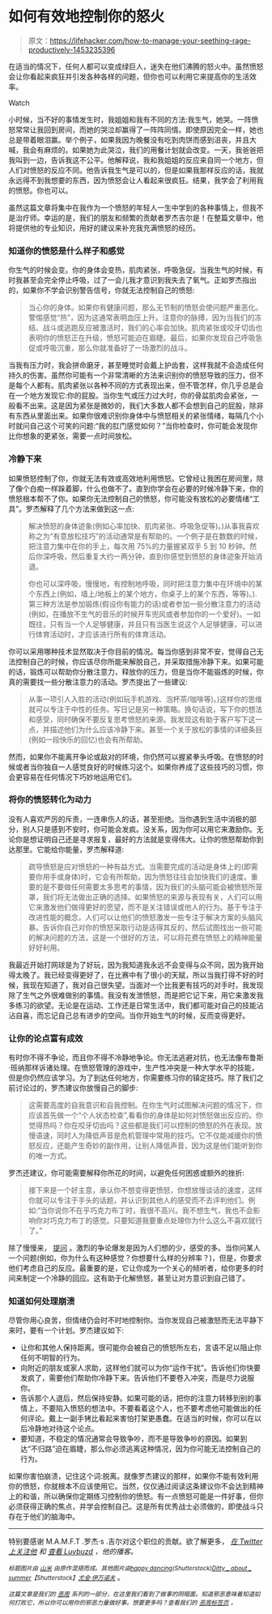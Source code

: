 # 如何有效地控制你的怒火

> 原文：<https://lifehacker.com/how-to-manage-your-seething-rage-productively-1453235396>

在适当的情况下，任何人都可以变成绿巨人，迷失在他们沸腾的怒火中。虽然愤怒会让你看起来疯狂并引发各种各样的问题，但你也可以利用它来提高你的生活效率。

Watch

小时候，当不好的事情发生时，我姐姐和我有不同的方法:我生气，她哭。一阵愤怒常常让我回到房间，而她的哭泣却赢得了一阵阵同情。即使原因完全一样，她也总是带着眼泪赢。举个例子，如果我因为晚餐没有吃到肉饼而感到沮丧，并且大喊，我会有麻烦的。如果她为此哭泣，我们的用餐计划就会改变。一天，我爸爸把我叫到一边，告诉我这不公平。他解释说，我和我姐姐的反应来自同一个地方，但人们对愤怒的反应不同。他告诉我生气是可以的，但是如果我那样反应的话，我就永远得不到我想要的东西，因为愤怒会让人看起来很疯狂。结果，我学会了利用我的愤怒。你也可以。

虽然这篇文章将集中在我作为一个愤怒的年轻人一生中学到的各种事情上，但我不是治疗师。幸运的是，我们的朋友和频繁的贡献者罗杰吉尔是！在整篇文章中，他将提供他的专业知识，用好的建议来补充我充满愤怒的经历。

### 知道你的愤怒是什么样子和感觉

你生气的时候会变。你的身体会变热，肌肉紧张，呼吸急促。当我生气的时候，有时我甚至会完全停止呼吸，过了一会儿我才意识到我失去了氧气。正如罗杰指出的，如果你不学会识别警告信号，你就无法控制自己的愤怒:

> 当心你的身体。如果你有健康问题，那么无节制的愤怒会使问题严重恶化。警惕感觉“热”，因为这通常表明血压上升。注意你的脉搏，因为当我们的冻结、战斗或逃跑反应被激活时，我们的心率会加快。肌肉紧张或咬牙切齿也表明你的愤怒正在升级，愤怒可能迫在眉睫。最后，如果你发现自己呼吸急促或呼吸沉重，那么你就准备好了一场激烈的战斗。

当我有压力时，我会拼命磨牙，甚至睡觉时会戴上护齿套，这样我就不会造成任何持久的伤害。虽然你可能有一个非常清晰的方法来识别你的愤怒导致的压力，但不是每个人都有。肌肉紧张以各种不同的方式表现出来，但不管怎样，你几乎总是会在一个地方发现它:你的屁股。当你生气或压力过大时，你的骨盆肌肉会紧张，一般看不出来。这是因为紧张是微妙的，我们大多数人都不会想到自己的屁股，除非有东西从里面出来。如果你很难识别你身体中与愤怒相关的紧张情绪，每隔几个小时就问自己这个可笑的问题:“我的肛门感觉如何？”当你检查时，你可能会发现你比你想象的更紧张，需要一点时间放松。

### 冷静下来

如果愤怒控制了你，你就无法有效或高效地利用愤怒。它曾经让我困在房间里，除了像个白痴一样跺着脚，什么也做不了。直到你学会在必要的时候冷静下来，你的愤怒根本帮不了你。如果你无法控制自己的愤怒，你可能没有放松的必要情绪“工具”。罗杰解释了几个方法来做到这一点:

> 解决愤怒的身体迹象(例如心率加快、肌肉紧张、呼吸急促等)。)从事我喜欢称之为“有意放松技巧”的活动通常是有帮助的。一个例子是在数数的时候，把注意力集中在你的手上，每次用 75%的力量握紧双手 5 到 10 秒钟。然后你深呼吸，然后重复大约一两分钟，直到你感觉到愤怒的身体迹象开始消退。
> 
> 你也可以深呼吸，慢慢地，有控制地呼吸，同时把注意力集中在环境中的某个东西上(例如，墙上/地板上的某个地方，你桌子上的某个东西，等等)。).第三种方法是参加锻炼(假设你有能力的话)或者参加一些分散注意力的活动(例如，在播放不生气的音乐的时候开车兜风或者参加你的一个爱好)。一如既往，只有当一个人足够健康，并且只有当医生说这个人足够健康，可以进行体育活动时，才应该进行所有的体育活动。

你可以采用哪种技术显然取决于你目前的情况。每当你感到非常不安，觉得自己无法控制自己的时候，你应该尽你所能来解脱自己，并采取措施冷静下来。如果可能的话，锻炼可以帮助你分散注意力，释放你的压力，但是当你不能锻炼的时候，你真的需要找一些分散注意力的活动。罗杰提出了一些建议:

> 从事一项引人入胜的活动(例如玩手机游戏、泡杯茶/咖啡等)。)这样你的思维就可以专注于中性的任务。写日记是另一种策略。换句话说，写下你的想法和感受，同时确保不要反复思考愤怒的来源。我发现这有助于客户写下这一点，并描述他们为什么应该冷静下来。甚至一个关于放松的事情的详细条目(例如一段快乐的回忆)也会有所帮助。

然而，如果你不能离开争论或敌对的环境，你仍然可以握紧拳头呼吸。在愤怒的时候或者当你独自一人感觉良好的时候练习这个。如果你养成了这些技巧的习惯，你会更容易在任何情况下巧妙地运用它们。

### 将你的愤怒转化为动力

没有人喜欢严厉的斥责，一连串伤人的话，甚至拒绝。当你遇到生活中消极的部分，别人只是感到不安时，你可能会发疯。没关系，因为你可以用它来激励你。无论你是想证明自己还是寻求报复，最好的方法就是变得伟大。让你的愤怒帮助你到达那里。它能给你能量，罗杰解释道:

> 疏导愤怒是应对愤怒的一种有益方式。当需要完成的活动是身体上的(即需要你用手或身体)时，它会有所帮助，因为愤怒往往会加快我们的速度。重要的是不要做任何需要太多思考的事情，因为我们的头脑可能会被愤怒所笼罩，我们将无法做出正确的选择。如果愤怒的来源与表现有关，人们可以用它来激发他们做得更好的愿望，而不是关注错误或他人的行为。基于专注于改进性能的概念，人们可以让他们的愤怒激发一些专注于解决方案的头脑风暴。告诉你自己对你的愤怒采取行动是适得其反的，然后试图找出一些可能的解决问题的方法，这是一个很好的方法，可以将花费在愤怒上的精神能量好好利用。

我最近开始打网球是为了好玩，因为我知道我永远不会变得与众不同，因为我开始得太晚了。我已经变得更好了，在比赛中有了很小的天赋，所以当我打得不好的时候，我现在知道了，我对自己很失望。当面对一个比我更有技巧的对手时，我发现除了生气之外很难做别的事情。我没有发泄愤怒，而是把它记下来，用它来激发我多练习的欲望。无论是在运动、工作还是日常生活中，我们都可能对自己的技能沾沾自喜，而忘记自己总有进步的空间。当你开始生气的时候，反而变得更好。

### 让你的论点富有成效

有时你不得不争论，而且你不得不冷静地争论。你无法逃避对抗，也无法像布鲁斯·班纳那样诉诸处理。在愤怒管理的游戏中，生产性冲突是一种大学水平的技能，但是你仍然应该学习。为了到达任何地方，你需要练习你的镇定技巧。除了我们之前讨论过的，罗杰建议你放慢自己的脚步:

> 这需要高度的自我意识和自我控制。在你生气时试图解决问题的情况下，你应该首先做一个“个人状态检查”,看看你的身体是如何对愤怒做出反应的。你觉得热吗？你在咬牙切齿吗？这些都是我们可以控制的愤怒的外在表现。放慢语速，同时人为降低声音是危机管理中常用的技巧。它不仅能减缓你的愤怒反应，还能产生奇妙的副作用，让别人降低声音，因为这是他们能听到你的唯一方式。

罗杰还建议，你可能需要解释你所花的时间，以避免任何困惑或额外的挫折:

> 接下来是一个好主意，承认你不想变得更愤怒，你想放慢谈话的速度，这样你就可以专注于手头的话题，并认识到其他人的感受而不去评判他们。例如:“当你说你不在乎巧克力布丁时，我很不高兴。我不想生气，我也不会影响你对巧克力布丁的感觉。只要知道我要重点处理你为什么这么不喜欢就行了。”

除了慢慢来， [提问](https://lifehacker.com/use-the-socratic-method-to-easily-win-arguments-5976891) 。激烈的争论爆发是因为人们想的少，感受的多。当你问某人一个问题(例如，你为什么有这种感觉？你想要什么样的分辨率？)，但是，你要求他们考虑自己的反应。最重要的是，它让你成为一个关心的倾听者，给你更多的时间来制定一个冷静的回应。这有助于化解愤怒，甚至让对方意识到自己错了。

### 知道如何处理崩溃

尽管你用心良苦，但情绪仍会时不时地控制你。当你发现自己被激怒而无法平静下来时，要有一个计划。罗杰建议如下:

*   让你和其他人保持距离。很可能你会被自己的愤怒所左右，言语不足以阻止你任何不明智的行为。
*   向附近的朋友或家人求助，这样他们就可以为你“运作干扰”。告诉他们你快要发疯了，需要他们帮助你冷静下来。告诉他们不要卷入冲突，而是尽力说服你。
*   告诉那个人退后，然后保持安静。如果可能的话，把你的注意力转移到别的事情上，不要陷入愤怒的想法中。不要看着这个人，也不要考虑他可能做出的任何评论。戴上一副手铐比看起来害怕打架更愚蠢。在适当的时候，你可以在以后冷静地对待这个论点。
*   要知道，不稳定的情况通常会导致争吵，而不是导致争吵的原因。如果到达“不归路”迫在眉睫，那么你必须逃离这种情况，因为你可能无法控制自己的行为。

如果你害怕崩溃，记住这个词:脱离。就像罗杰建议的那样，如果你不能有效利用你的愤怒，你就根本不应该使用它。当然，仅仅通过阅读这条建议你不会达到精神上的和谐，所以确保你定期练习控制你的愤怒。有一点愤怒可能是一件好事，但你必须获得正确的焦点，并学会控制自己。这是所有优秀战士必须做的，即使战斗只存在于他们的脑海中。

* * *

特别要感谢 M.A.M.F.T .罗杰·s .吉尔对这个职位的贡献。欲了解更多， [*在 Twitter 上关注他*](http://twitter.com/rogergil79) *和* [*查看 Luvbuzd*](http://www.luvbuzd.tv/) *，他的播客。*

*<small>标题图片由</small>* [*<small>山米</small>*](http://samzsketchbook.blogspot.com/2010/02/hulk-concept-art.html) *<small>由原作混搭而成。其他图片由</small>*[*<small>happy dancing</small>*](http://www.shutterstock.com/pic.mhtml?id=135991739)*<small>(Shutterstock)</small>*[*<small>Ditty _ about _ summer</small>*](http://www.shutterstock.com/pic.mhtml?id=131659391)*<small>【Shutterstock】</small>[*<small>尤金·伊万诺夫</small>*](http://www.shutterstock.com/pic.mhtml?id=25891651)* 。

*<small>这篇文章是我们的</small>* [*<small>恶周</small>*](https://lifehacker.com/welcome-to-lifehackers-fourth-annual-evil-week-1453143089) *<small>系列的一部分，在这里我们看到了做事的阴暗面。知道邪恶意味着知道如何打败它，所以你可以用你的邪恶力量做好事。想要更多吗？查看我们的</small>* [*<small>恶周标签页</small>*](http://lifehacker.com/tag/evilweek) *<small>。</small>*